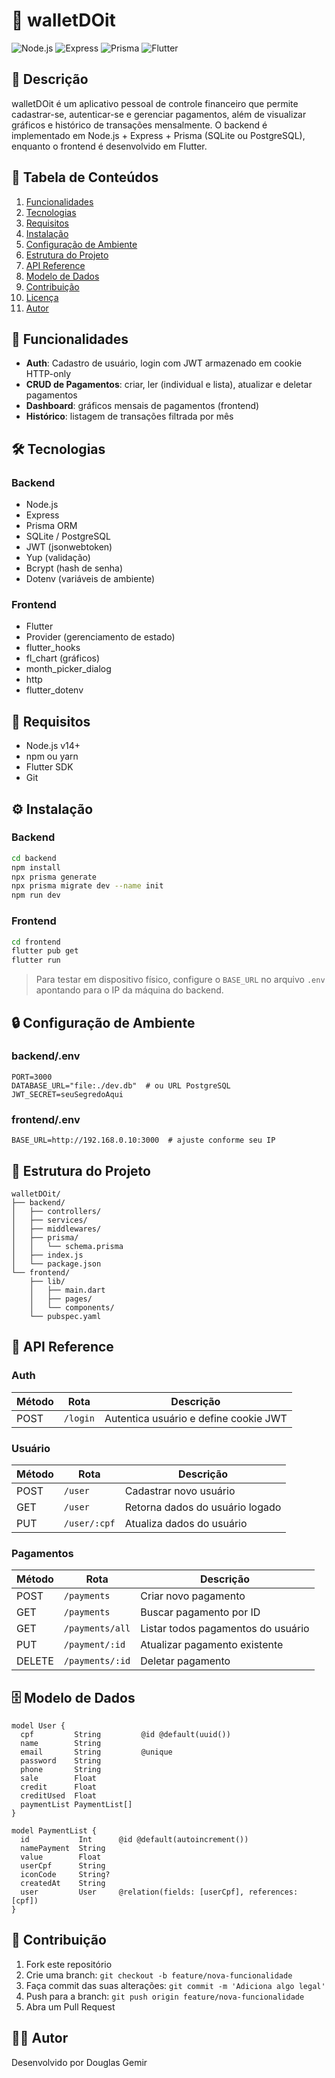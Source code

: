 # 💸 walletDOit

![Node.js](https://img.shields.io/badge/Backend-Node.js-green) ![Express](https://img.shields.io/badge/Framework-Express-blue) ![Prisma](https://img.shields.io/badge/ORM-Prisma-brightgreen) ![Flutter](https://img.shields.io/badge/Frontend-Flutter-blueviolet)

## 📃 Descrição

walletDOit é um aplicativo pessoal de controle financeiro que permite cadastrar-se, autenticar-se e gerenciar pagamentos, além de visualizar gráficos e histórico de transações mensalmente. O backend é implementado em Node.js + Express + Prisma (SQLite ou PostgreSQL), enquanto o frontend é desenvolvido em Flutter.

## 📑 Tabela de Conteúdos

1. [Funcionalidades](#funcionalidades)
2. [Tecnologias](#tecnologias)
3. [Requisitos](#requisitos)
4. [Instalação](#instalação)
5. [Configuração de Ambiente](#configuração-de-ambiente)
6. [Estrutura do Projeto](#estrutura-do-projeto)
7. [API Reference](#api-reference)
8. [Modelo de Dados](#modelo-de-dados)
9. [Contribuição](#contribuição)
10. [Licença](#licença)
11. [Autor](#autor)

## 🚀 Funcionalidades

* **Auth**: Cadastro de usuário, login com JWT armazenado em cookie HTTP-only
* **CRUD de Pagamentos**: criar, ler (individual e lista), atualizar e deletar pagamentos
* **Dashboard**: gráficos mensais de pagamentos (frontend)
* **Histórico**: listagem de transações filtrada por mês

## 🛠️ Tecnologias

### Backend

* Node.js
* Express
* Prisma ORM
* SQLite / PostgreSQL
* JWT (jsonwebtoken)
* Yup (validação)
* Bcrypt (hash de senha)
* Dotenv (variáveis de ambiente)

### Frontend

* Flutter
* Provider (gerenciamento de estado)
* flutter\_hooks
* fl\_chart (gráficos)
* month\_picker\_dialog
* http
* flutter\_dotenv

## 🔧 Requisitos

* Node.js v14+
* npm ou yarn
* Flutter SDK
* Git

## ⚙️ Instalação

### Backend

```bash
cd backend
npm install
npx prisma generate
npx prisma migrate dev --name init
npm run dev
```

### Frontend

```bash
cd frontend
flutter pub get
flutter run
```

> Para testar em dispositivo físico, configure o `BASE_URL` no arquivo `.env` apontando para o IP da máquina do backend.

## 🔒 Configuração de Ambiente

### backend/.env

```dotenv
PORT=3000
DATABASE_URL="file:./dev.db"  # ou URL PostgreSQL
JWT_SECRET=seuSegredoAqui
```

### frontend/.env

```dotenv
BASE_URL=http://192.168.0.10:3000  # ajuste conforme seu IP
```

## 📂 Estrutura do Projeto

```
walletDOit/
├── backend/
│   ├── controllers/
│   ├── services/
│   ├── middlewares/
│   ├── prisma/
│   │   └── schema.prisma
│   ├── index.js
│   └── package.json
└── frontend/
    ├── lib/
    │   ├── main.dart
    │   ├── pages/
    │   └── components/
    └── pubspec.yaml
```

## 📜 API Reference

### Auth

| Método | Rota     | Descrição                             |
| ------ | -------- | ------------------------------------- |
| POST   | `/login` | Autentica usuário e define cookie JWT |

### Usuário

| Método | Rota         | Descrição                       |
| ------ | ------------ | ------------------------------- |
| POST   | `/user`      | Cadastrar novo usuário          |
| GET    | `/user`      | Retorna dados do usuário logado |
| PUT    | `/user/:cpf` | Atualiza dados do usuário       |

### Pagamentos

| Método | Rota            | Descrição                          |
| ------ | --------------- | ---------------------------------- |
| POST   | `/payments`     | Criar novo pagamento               |
| GET    | `/payments`     | Buscar pagamento por ID            |
| GET    | `/payments/all` | Listar todos pagamentos do usuário |
| PUT    | `/payment/:id`  | Atualizar pagamento existente      |
| DELETE | `/payments/:id` | Deletar pagamento                  |

## 🗄️ Modelo de Dados

```prisma
model User {
  cpf         String         @id @default(uuid())
  name        String
  email       String         @unique
  password    String
  phone       String
  sale        Float
  credit      Float
  creditUsed  Float
  paymentList PaymentList[]
}

model PaymentList {
  id           Int      @id @default(autoincrement())
  namePayment  String
  value        Float
  userCpf      String
  iconCode     String?
  createdAt    String
  user         User     @relation(fields: [userCpf], references: [cpf])
}
```

## 🤝 Contribuição

1. Fork este repositório
2. Crie uma branch: `git checkout -b feature/nova-funcionalidade`
3. Faça commit das suas alterações: `git commit -m 'Adiciona algo legal'`
4. Push para a branch: `git push origin feature/nova-funcionalidade`
5. Abra um Pull Request


## 👨‍💻 Autor

Desenvolvido por Douglas Gemir
